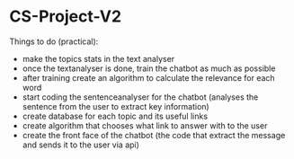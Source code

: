 # CS-Project-V2

Things to do (practical):
- make the topics stats in the text analyser
- once the textanalyser is done, train the chatbot as much as possible
- after training create an algorithm to calculate the relevance for each word
- start coding the sentenceanalyser for the chatbot (analyses the sentence from the user to extract key information) 
- create database for each topic and its useful links
- create algorithm that chooses what link to answer with to the user
- create the front face of the chatbot (the code that extract the message and sends it to the user via api)
